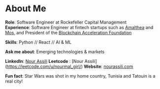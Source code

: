 # About Me

**Role**: Software Engineer at Rockefeller Capital Management  
**Experience**: Software Engineer at fintech startups such as [Amalthea](https://amaltheafs.com/) and [Mos](https://mos.com/), and President of the [Blockchain Acceleration Foundation ](https://www.blockchainacceleration.org/) 

**Skills**: Python // React // AI & ML

**Ask me about**: Emerging technologies & markets


**LinkedIn**: [Nour Assili](https://www.linkedin.com/in/nour-assili-058916149/) 
**Leetcode** : [Nour Assili] (https://leetcode.com/u/nourmal_girl/) 
**Website**: [nourassili.com](https://nourassili.com)  

**Fun fact**: Star Wars was shot in my home country, Tunisia and Tatouin is a real city!
